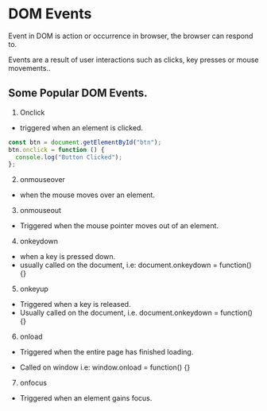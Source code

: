 # DOM Events

Event in DOM is action or occurrence in browser, the browser can respond to.

Events are a result of user interactions such as clicks, key presses or mouse movements..

## Some Popular DOM Events.

1. Onclick

- triggered when an element is clicked.

```js
const btn = document.getElementById("btn");
btn.onclick = function () {
  console.log("Button Clicked");
};
```

2. onmouseover

- when the mouse moves over an element.

3. onmouseout

- Triggered when the mouse pointer moves out of an element.

4. onkeydown

- when a key is pressed down.
- usually called on the document, i.e: document.onkeydown = function() {}

5. onkeyup

- Triggered when a key is released.
- Usually called on the document, i.e. document.onkeydown = function() {}

6. onload

- Triggered when the entire page has finished loading.

- Called on window i.e: window.onload = function() {}

7. onfocus

- Triggered when an element gains focus.

